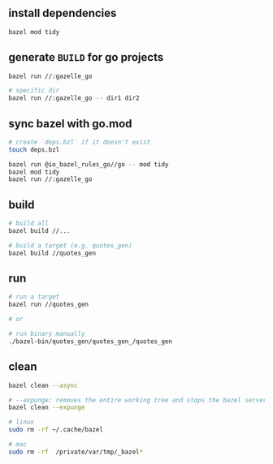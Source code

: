 ## install dependencies

```bash
bazel mod tidy
```

## generate `BUILD` for go projects

```bash
bazel run //:gazelle_go

# specific dir
bazel run //:gazelle_go -- dir1 dir2
```

## sync bazel with go.mod

```bash
# create `deps.bzl` if it doesn't exist
touch deps.bzl

bazel run @io_bazel_rules_go//go -- mod tidy
bazel mod tidy
bazel run //:gazelle_go
```

## build

```bash
# build all
bazel build //...

# build a target (e.g. quotes_gen)
bazel build //quotes_gen
```

## run

```bash
# run a target
bazel run //quotes_gen

# or

# run binary manually
./bazel-bin/quotes_gen/quotes_gen_/quotes_gen
```

## clean

```bash
bazel clean --async

# --expunge: removes the entire working tree and stops the bazel server
bazel clean --expunge

# linux
sudo rm -rf ~/.cache/bazel

# mac
sudo rm -rf  /private/var/tmp/_bazel*
```
